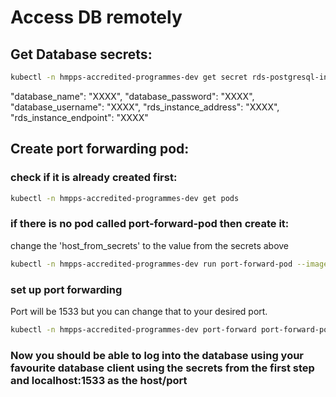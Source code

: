 # Access DB remotely

## Get Database secrets:

```bash
kubectl -n hmpps-accredited-programmes-dev get secret rds-postgresql-instance-output -o json | jq '.data | map_values(@base64d)'
````

"database_name": "XXXX",
"database_password": "XXXX",
"database_username": "XXXX",
"rds_instance_address": "XXXX",
"rds_instance_endpoint": "XXXX"

## Create port forwarding pod:

### check if it is already created first:
```bash
kubectl -n hmpps-accredited-programmes-dev get pods
````

### if there is no pod called port-forward-pod then create it:
change the 'host_from_secrets' to the value from the secrets above
```bash
kubectl -n hmpps-accredited-programmes-dev run port-forward-pod --image=ministryofjustice/port-forward --env="REMOTE_HOST=host_from_secrets" --env="REMOTE_PORT=5432" --env="LOCAL_PORT=5432"
````

### set up port forwarding
Port will be 1533 but you can change that to your desired port.
```bash
kubectl -n hmpps-accredited-programmes-dev port-forward port-forward-pod 5433:5432
````

### Now you should be able to log into the database using your favourite database client using the secrets from the first step and localhost:1533 as the host/port